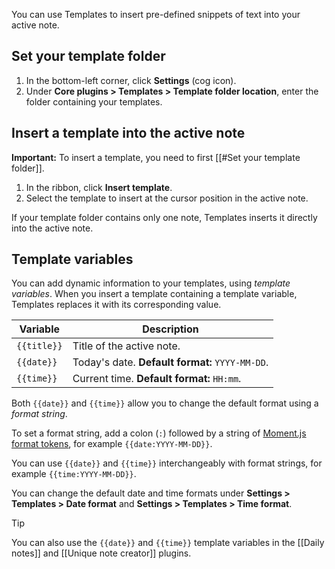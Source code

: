 You can use Templates to insert pre-defined snippets of text into your active note.

## Set your template folder

1. In the bottom-left corner, click **Settings** (cog icon).
2. Under **Core plugins > Templates > Template folder location**, enter the folder containing your templates.

## Insert a template into the active note

**Important:**  To insert a template, you need to first [[#Set your template folder]].

1. In the ribbon, click **Insert template**.
2. Select the template to insert at the cursor position in the active note.

If your template folder contains only one note, Templates inserts it directly into the active note.

## Template variables

You can add dynamic information to your templates, using _template variables_. When you insert a template containing a template variable, Templates replaces it with its corresponding value.

| Variable    | Description                                     |
|-------------|-------------------------------------------------|
| `{{title}}` | Title of the active note.                       |
| `{{date}}`  | Today's date. **Default format:** `YYYY-MM-DD`. |
| `{{time}}`  | Current time. **Default format:** `HH:mm`.      |

Both `{{date}}` and `{{time}}` allow you to change the default format using a _format string_.

To set a format string, add a colon (`:`) followed by a string of [Moment.js format tokens](https://momentjs.com/docs/#/displaying/format/), for example `{{date:YYYY-MM-DD}}`.

You can use `{{date}}` and `{{time}}` interchangeably with format strings, for example `{{time:YYYY-MM-DD}}`.

You can change the default date and time formats under **Settings > Templates > Date format** and **Settings > Templates > Time format**.

> [!tip]
> You can also use the `{{date}}` and `{{time}}` template variables in the [[Daily notes]] and [[Unique note creator]] plugins.
